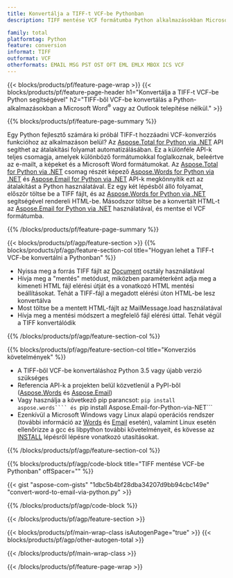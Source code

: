 ```yaml
---
title: Konvertálja a TIFF-t VCF-be Pythonban
description: TIFF mentése VCF formátumba Python alkalmazásokban Microsoft Word vagy Outlook használata nélkül

family: total
platformtag: Python
feature: conversion
informat: TIFF
outformat: VCF
otherformats: EMAIL MSG PST OST OFT EML EMLX MBOX ICS VCF
---
```

{{< blocks/products/pf/feature-page-wrap >}}
{{< blocks/products/pf/feature-page-header h1="Konvertálja a TIFF-t VCF-be Python segítségével" h2="TIFF-ből VCF-be konvertálás a Python-alkalmazásokban a Microsoft Word<sup>&reg;</sup> vagy az Outlook telepítése nélkül." >}}

{{% blocks/products/pf/feature-page-summary %}}

Egy Python fejlesztő számára ki próbál TIFF-t hozzáadni VCF-konverziós funkcióhoz az alkalmazáson belül? Az [Aspose.Total for Python via .NET](https://products.aspose.com/total/python-net/) API segíthet az átalakítási folyamat automatizálásában. Ez a különféle API-k teljes csomagja, amelyek különböző formátumokkal foglalkoznak, beleértve az e-mailt, a képeket és a Microsoft Word formátumokat. Az [Aspose.Total for Python via .NET](https://products.aspose.com/total/python-net/) csomag részét képező [Aspose.Words for Python via .NET](https://products.aspose.com/words/python-net/) és [Aspose.Email for Python via .NET](https://products.aspose.com/email/python-net/) API-k megkönnyítik ezt az átalakítást a Python használatával. Ez egy két lépésből álló folyamat, először töltse be a TIFF fájlt, és az [Aspose.Words for Python via .NET](https://products.aspose.com/words/python-net/) segítségével rendereli HTML-be. Másodszor töltse be a konvertált HTML-t az [Aspose.Email for Python via .NET](https://products.aspose.com/email/python-net/) használatával, és mentse el VCF formátumba.

{{% /blocks/products/pf/feature-page-summary %}}

{{< blocks/products/pf/agp/feature-section >}}
{{% blocks/products/pf/agp/feature-section-col title="Hogyan lehet a TIFF-t VCF-be konvertálni a Pythonban" %}}

- Nyissa meg a forrás TIFF fájlt az [Document](https://reference.aspose.com/words/python-net/aspose.words/document/) osztály használatával
- Hívja meg a "mentés" metódust, miközben paraméterként adja meg a kimeneti HTML fájl elérési útját és a vonatkozó HTML mentési beállításokat. Tehát a TIFF-fájl a megadott elérési úton HTML-be lesz konvertálva
- Most töltse be a mentett HTML-fájlt az MailMessage.load használatával
- Hívja meg a mentési módszert a megfelelő fájl elérési úttal. Tehát végül a TIFF konvertálódik

{{% /blocks/products/pf/agp/feature-section-col %}}

{{% blocks/products/pf/agp/feature-section-col title="Konverziós követelmények" %}}

- A TIFF-ből VCF-be konvertáláshoz Python 3.5 vagy újabb verzió szükséges
- Referencia API-k a projekten belül közvetlenül a PyPI-ből ([Aspose.Words](https://pypi.org/project/aspose-words/) és [Aspose.Email](https://pypi.org/project/Aspose.Email-for-Python-via-NET/))
- Vagy használja a következő pip parancsot: ```pip install aspose.words```` és ```pip install Aspose.Email-for-Python-via-NET``` 
- Ezenkívül a Microsoft Windows vagy Linux alapú operációs rendszer (további információ az [Words](https://docs.aspose.com/words/python-net/system-requirements/) és [Email](https://docs.aspose.com/email/python-net/system-requirements/) esetén), valamint Linux esetén ellenőrizze a gcc és libpython további követelményeit, és kövesse az [INSTALL](https://docs.aspose.com/words/python-net/installation/) lépésről lépésre vonatkozó utasításokat.
 

{{% /blocks/products/pf/agp/feature-section-col %}}

{{% blocks/products/pf/agp/code-block title="TIFF mentése VCF-be Pythonban" offSpacer="" %}}

{{< gist "aspose-com-gists" "1dbc5b4bf28dba34207d9bb94cbc149e" "convert-word-to-email-via-python.py" >}}

{{% /blocks/products/pf/agp/code-block %}}

{{< /blocks/products/pf/agp/feature-section >}}

{{< blocks/products/pf/main-wrap-class isAutogenPage="true" >}}
{{< blocks/products/pf/agp/other-autogen-total >}}

{{< /blocks/products/pf/main-wrap-class >}}

{{< /blocks/products/pf/feature-page-wrap >}}